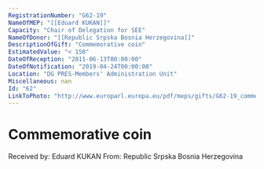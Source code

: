 ```yaml
---
RegistrationNumber: "G62-19"
NameOfMEP: "[[Eduard KUKAN]]"
Capacity: "Chair of Delegation for SEE"
NameOfDonor: "[[Republic Srpska Bosnia Herzegovina]]"
DescriptionOfGift: "Commemorative coin"
EstimatedValue: "< 150"
DateOfReception: "2011-06-13T00:00:00"
DateOfNotification: "2019-04-24T00:00:00"
Location: "DG PRES-Members' Administration Unit"
Miscellaneous: nan
Id: "62"
LinkToPhoto: "http://www.europarl.europa.eu/pdf/meps/gifts/G62-19_commemorative_coin.jpg#"
---
```


# Commemorative coin

Received by: Eduard KUKAN
From: Republic Srpska Bosnia Herzegovina
